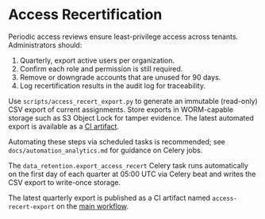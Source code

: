 # Access Recertification

Periodic access reviews ensure least-privilege access across tenants. Administrators should:

1. Quarterly, export active users per organization.
2. Confirm each role and permission is still required.
3. Remove or downgrade accounts that are unused for 90 days.
4. Log recertification results in the audit log for traceability.

Use `scripts/access_recert_export.py` to generate an immutable (read-only) CSV
export of current assignments. Store exports in WORM-capable storage such as S3
Object Lock for tamper evidence. The latest automated export is available as a
[CI artifact](https://github.com/getson7070/ERP-BERHAN/actions/workflows/ci.yml?query=branch%3Amain).

Automating these steps via scheduled tasks is recommended; see `docs/automation_analytics.md` for guidance on Celery jobs.

The `data_retention.export_access_recert` Celery task runs automatically on the first day of each quarter at 05:00 UTC via Celery beat and writes the CSV export to write-once storage.

The latest quarterly export is published as a CI artifact named `access-recert-export` on the [main workflow](https://github.com/getson7070/ERP-BERHAN/actions/workflows/ci.yml?query=branch%3Amain).
